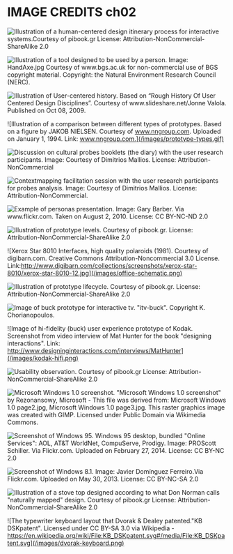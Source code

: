 # IMAGE CREDITS ch02

![Illustration of a human-centered design itinerary process for interactive systems.Courtesy of pibook.gr License: Attribution-NonCommercial-ShareAlike 2.0](/images/human-centered-design.jpg)

![Illustration of a tool designed to be used by a person. Image: HandAxe.jpg Courtesy of www.bgs.ac.uk for non-commercial use of BGS copyright material. Copyright: the Natural Environment Research Council (NERC).](/images/tool-need.jpg)

![Illustration of User-centered history. Based on “Rough History Of User Centered Design Disciplines”. Courtesy of www.slideshare.net/Jonne Valola. Published on Oct 08, 2009.](/images/user-centered-history.jpg)

![Illustration of a comparison between different types of prototypes. Based on a figure by JAKOB NIELSEN. Courtesy of  www.nngroup.com. Uploaded on January 1, 1994. Link: www.nngroup.com.](/images/prototype-types.gif)

![Discussion on cultural probes booklets (the diary) with the user research participants. Image: Courtesy of Dimitrios Mallios. License: Attribution-NonCommercial](/images/probes.jpg)

![Contextmapping facilitation session with the user research participants for probes analysis. Image: Courtesy of Dimitrios Mallios. License: Attribution-NonCommercial.](/images/probes-analysis.jpg)

![Example of personas presentation. Image: Gary Barber. Via www.flickr.com. Taken on August 2, 2010. License: CC BY-NC-ND 2.0 ](/images/personas.jpg)

![Illustration of prototype levels. Courtesy of pibook.gr. License: Attribution-NonCommercial-ShareAlike 2.0](/images/prototype-levels.jpg)

![Xerox Star 8010 Interfaces, high quality polaroids (1981). Courtesy of digibarn.com. Creative Commons Attribution-Noncommercial 3.0 License. Link:http://www.digibarn.com/collections/screenshots/xerox-star-8010/xerox-star-8010-12.jpg](/images/office-schematic.png)

![Illustration of prototype lifecycle. Courtesy of pibook.gr. License: Attribution-NonCommercial-ShareAlike 2.0](/images/prototype-lifecycle.png)

![Image of buck prototype for interactive tv. "itv-buck". Copyright K. Chorianopoulos. ](/images/itv-buck.png)

![Image of hi-fidelity (buck) user experience prototype of Kodak. Screenshot from video interview of Mat Hunter for the book "designing interactions". Link: http://www.designinginteractions.com/interviews/MatHunter](/images/kodak-hifi.png)

![Usability observation. Courtesy of pibook.gr License: Attribution-NonCommercial-ShareAlike 2.0](/images/usability-observation.png)

![Microsoft Windows 1.0 screenshot. "Microsoft Windows 1.0 screenshot" by Rezonansowy, Microsoft - This file was derived from: Microsoft Windows 1.0 page2.jpg, Microsoft Windows 1.0 page3.jpg. This raster graphics image was created with GIMP. Licensed under Public Domain via Wikimedia Commons.](/images/windows1.jpg)

![Screenshot of Windows 95. Windows 95 desktop, bundled "Online Services": AOL, AT&T WorldNet, CompuServe, Prodigy. Image: PROScott Schiller. Via Flickr.com. Uploaded on February 27, 2014. License: CC BY-NC 2.0](/images/windows95.jpg)

![Screenshot of Windows 8.1. Image: Javier Domínguez Ferreiro.Via Flickr.com. Uploaded on May 30, 2013. License: CC BY-NC-SA 2.0](/images/windows8.png)

![Illustration of a stove top designed according to what Don Norman calls "naturally mapped" design. Courtesy of pibook.gr License: Attribution-NonCommercial-ShareAlike 2.0](/images/mapping-principle.jpg)

![The typewriter keyboard layout that Dvorak & Dealey patented."KB DSKpatent". Licensed under CC BY-SA 3.0 via Wikipedia - https://en.wikipedia.org/wiki/File:KB_DSKpatent.svg#/media/File:KB_DSKpatent.svg](/images/dvorak-keyboard.png)
